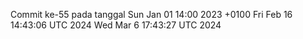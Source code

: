 Commit ke-55 pada tanggal Sun Jan 01 14:00 2023 +0100
Fri Feb 16 14:43:06 UTC 2024
Wed Mar  6 17:43:27 UTC 2024
